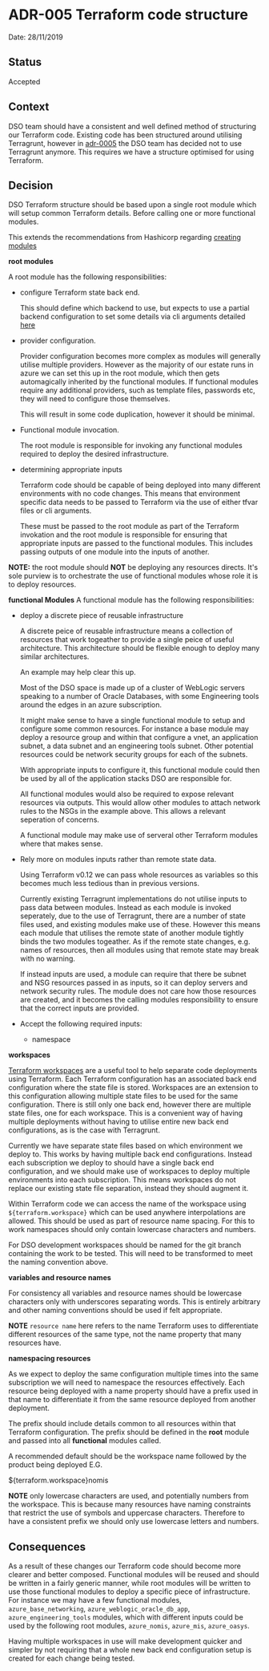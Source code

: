 # ADR-005 Terraform code structure

Date: 28/11/2019

## Status

Accepted

## Context

DSO team should have a consistent and well defined method of structuring our
Terraform code. Existing code has been structured around utilising Terragrunt,
however in [adr-0005](./0006-deprecate-use-of-terragrunt.md) the DSO team has
decided not to use Terragrunt anymore. This requires we have a structure
optimised for using Terraform.

## Decision

DSO Terraform structure should be based upon a single root module which will
setup common Terraform details. Before calling one or more functional modules.

This extends the recommendations from Hashicorp regarding [creating
modules](https://www.terraform.io/docs/modules/index.html)

**root modules**

A root module has the following responsibilities:

  - configure Terraform state back end.

    This should define which backend to use, but expects to use a partial
    backend configuration to set some details via cli arguments detailed
    [here](https://www.terraform.io/docs/backends/config.html#partial-configuration)

  - provider configuration.

    Provider configuration becomes more complex as modules will generally
    utilise multiple providers. However as the majority of our estate runs in
    azure we can set this up in the root module, which then gets automagically
    inherited by the functional modules. If functional modules require any
    additional providers, such as template files, passwords etc, they will need
    to configure those themselves.

    This will result in some code duplication, however it should be minimal.

  - Functional module invocation.

    The root module is responsible for invoking any functional modules required
    to deploy the desired infrastructure.

  - determining appropriate inputs

    Terraform code should be capable of being deployed into many different
    environments with no code changes. This means that environment specific data
    needs to be passed to Terraform via the use of either tfvar files or cli
    arguments.

    These must be passed to the root module as part of the Terraform invokation
    and the root module is responsible for ensuring that appropriate inputs are
    passed to the functional modules. This includes passing outputs of one
    module into the inputs of another.

  **NOTE:** the root module should **NOT** be deploying any resources directs.
  It's sole purview is to orchestrate the use of functional modules whose role
  it is to deploy resources.

**functional Modules** A functional module has the following responsibilities:

  - deploy a discrete piece of reusable infrastructure

    A discrete peice of reusable infrastructure means a collection of resources
    that work togeather to provide a single peice of useful architecture. This
    architecture should be flexible enough to deploy many similar architectures.

    An example may help clear this up.

    Most of the DSO space is made up of a cluster of WebLogic servers speaking
    to a number of Oracle Databases, with some Engineering tools around the
    edges in an azure subscription.

    It might make sense to have a single functional module to setup and
    configure some common resources. For instance a base module may deploy a
    resource group and within that configure a vnet, an application subnet, a
    data subnet and an engineering tools subnet. Other potential resources could
    be network security groups for each of the subnets.

    With appropriate inputs to configure it, this functional module could then
    be used by all of the application stacks DSO are responsible for.

    All functional modules would also be required to expose relevant resources
    via outputs. This would allow other modules to attach network rules to the
    NSGs in the example above. This allows a relevant seperation of concerns.

    A functional module may make use of serveral other Terraform modules where
    that makes sense.

  - Rely more on modules inputs rather than remote state data.

    Using Terraform v0.12 we can pass whole resources as variables so this
    becomes much less tedious than in previous versions.

    Currently existing Terragrunt implementations do not utilise inputs to pass
    data between modules. Instead as each module is invoked seperately, due to
    the use of Terragrunt, there are a number of state files used, and existing
    modules make use of these. However this means each module that utilises the
    remote state of another module tightly binds the two modules togeather.
    As if the remote state changes, e.g. names of resources, then all modules
    using that remote state may break with no warning.

    If instead inputs are used, a module can require that there be subnet and
    NSG resources passed in as inputs, so it can deploy servers and network
    security rules. The module does not care how those resources are created,
    and it becomes the calling modules responsibility to ensure that the correct
    inputs are provided.

  - Accept the following required inputs:

    * namespace

**workspaces**

[Terraform workspaces](https://www.terraform.io/docs/state/workspaces.html) are
a useful tool to help separate code deployments using Terraform. Each Terraform
configuration has an associated back end configuration where the state file is
stored. Workspaces are an extension to this configuration allowing multiple
state files to be used for the same configuration. There is still only one
back end, however there are multiple state files, one for each workspace. This is
a convenient way of having multiple deployments without having to utilise entire
new back end configurations, as is the case with Terragrunt.

Currently we have separate state files based on which environment we deploy
to. This works by having multiple back end configurations. Instead each
subscription we deploy to should have a single back end configuration, and we
should make use of workspaces to deploy multiple environments into each
subscription. This means workspaces do not replace our existing state file
separation, instead they should augment it.

Within Terraform code we can access the name of the workspace using
`${terraform.workspace}` which can be used anywhere interpolations are allowed.
This should be used as part of resource name spacing. For this to work namespaces
should only contain lowercase characters and numbers.

For DSO development workspaces should be named for the git branch containing the
work to be tested. This will need to be transformed to meet the naming
convention above.

**variables and resource names**

For consistency all variables and resource names should be lowercase characters
only with underscores separating words. This is entirely arbitrary and other
naming conventions should be used if felt appropriate.

**NOTE** `resource name` here refers to the name Terraform uses to differentiate
different resources of the same type, not the name property that many resources
have.

**namespacing resources**

As we expect to deploy the same configuration multiple times into the same
subscription we will need to namespace the resources effectively. Each resource
being deployed with a name property should have a prefix used in that name to
differentiate it from the same resource deployed from another deployment.

The prefix should include details common to all resources within that Terraform
configuration. The prefix should be defined in the **root** module and passed
into all **functional** modules called.

A recommended default should be the workspace name followed by the product being
deployed E.G.

  ${terraform.workspace}nomis

**NOTE** only lowercase characters are used, and potentially numbers from the
workspace. This is because many resources have naming constraints that restrict
the use of symbols and uppercase characters. Therefore to have a consistent
prefix we should only use lowercase letters and numbers.

## Consequences

As a result of these changes our Terraform code should become more clearer and
better composed. Functional modules will be reused and should be written in a
fairly generic manner, while root modules will be written to use those
functional modules to deploy a specific piece of infrastructure. For instance
we may have a few functional modules, `azure_base_networking`,
`azure_weblogic_oracle_db_app`, `azure_engineering_tools` modules, which with
different inputs could be used by the following root modules, `azure_nomis`,
`azure_mis`, `azure_oasys`.

Having multiple workspaces in use will make development quicker and simpler by
not requiring that a whole new back end configuration setup is created for each
change being tested.
